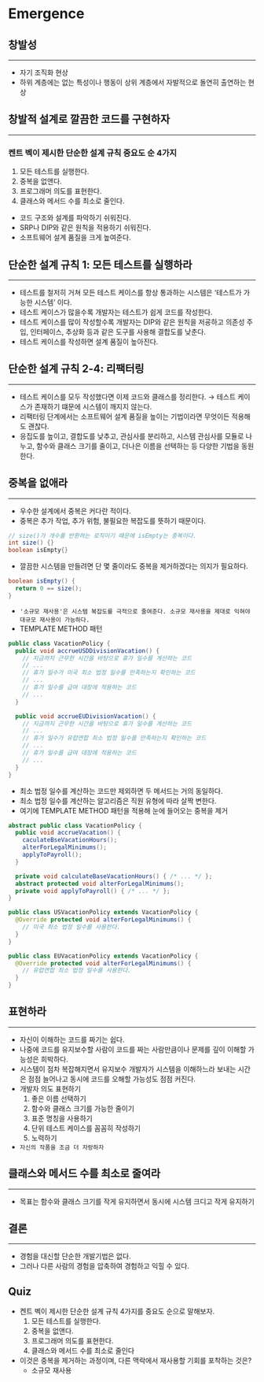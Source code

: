 # Emergence

## 창발성

---

- 자기 조직화 현상
- 하위 계층에는 없는 특성이나 행동이 상위 계층에서 자발적으로 돌연히 출연하는 현상

## 창발적 설계로 깔끔한 코드를 구현하자

---

### 켄트 벡이 제시한 단순한 설계 규칙 중요도 순 4가지

1. 모든 테스트를 실행한다.
2. 중복을 없앤다.
3. 프로그래머 의도를 표현한다.
4. 클래스와 메서드 수를 최소로 줄인다.

- 코드 구조와 설계를 파악하기 쉬워진다.
- SRP나 DIP와 같은 원칙을 적용하기 쉬워진다.
- 소프트웨어 설계 품질을 크게 높여준다.

## 단순한 설계 규칙 1: 모든 테스트를 실행하라

---

- 테스트를 철저히 거쳐 모든 테스트 케이스를 항상 통과하는 시스템은 ‘테스트가 가능한 시스템’ 이다.
- 테스트 케이스가 많을수록 개발자는 테스트가 쉽게 코드를 작성한다.
- 테스트 케이스를 많이 작성할수록 개발자는 DIP와 같은 원칙을 저굥하고 의존성 주입, 인터페이스, 추상화 등과 같은 도구를 사용해 결합도를 낮춘다.
- 테스트 케이스를 작성하면 설계 품질이 높아진다.

## 단순한 설계 규칙 2-4: 리팩터링

---

- 테스트 케이스를 모두 작성했다면 이제 코드와 클래스를 정리한다. → 테스트 케이스가 존재하기 떄문에 시스템이 깨지지 않는다.
- 리팩터링 단계에서는 소프트웨어 설계 품질을 높이는 기법이라면 무엇이든 적용해도 괜찮다.
- 응집도를 높이고, 결합도를 낮추고, 관심사를 분리하고, 시스템 관심사를 모듈로 나누고, 함수와 클래스 크기를 줄이고, 더나은 이름을 선택하는 등 다양한 기법을 동원한다.

## 중복을 없애라

---

- 우수한 설계에서 중복은 커다란 적이다.
- 중복은 추가 작업, 추가 위험, 불필요한 복잡도를 뜻하기 때문이다.

```java
// size()가 개수를 반환하는 로직이기 떄문에 isEmpty는 중복이다.
int size() {}
boolean isEmpty{}
```

- 깔끔한 시스템을 만들려면 단 몇 줄이라도 중복을 제거하겠다는 의지가 필요하다.

```java
boolean isEmpty() {
  return 0 == size();
}
```

- `'소규모 재사용'은 시스템 복잡도를 극적으로 줄여준다. 소규모 재사용을 제대로 익혀야 대규모 재사용이 가능하다.`
- TEMPLATE METHOD 패턴

```java
public class VacationPolicy {
  public void accrueUSDDivisionVacation() {
    // 지금까지 근무한 시간을 바탕으로 휴가 일수를 계산하는 코드
    // ...
    // 휴가 일수가 미국 최소 법정 일수를 만족하는지 확인하는 코드
    // ...
    // 휴가 일수를 급여 대장에 적용하는 코드
    // ...
  }

  public void accrueEUDivisionVacation() {
    // 지금까지 근무한 시간을 바탕으로 휴가 일수를 계산하는 코드
    // ...
    // 휴가 일수가 유럽연합 최소 법정 일수를 만족하는지 확인하는 코드
    // ...
    // 휴가 일수를 급여 대장에 적용하는 코드
    // ...
  }
}
```

- 최소 법정 일수를 계산하는 코드만 제외하면 두 메서드는 거의 동일하다.
- 최소 법정 일수를 계산하는 알고리즘은 직원 유형에 따라 살짝 변한다.
- 여기에 TEMPLATE METHOD 패턴을 적용해 눈에 들어오는 중복을 제거

```java
abstract public class VacationPolicy {
  public void accrueVacation() {
    caculateBseVacationHours();
    alterForLegalMinimums();
    applyToPayroll();
  }

  private void calculateBaseVacationHours() { /* ... */ };
  abstract protected void alterForLegalMinimums();
  private void applyToPayroll() { /* ... */ };
}

public class USVacationPolicy extends VacationPolicy {
  @Override protected void alterForLegalMinimums() {
    // 미국 최소 법정 일수를 사용한다.
  }
}

public class EUVacationPolicy extends VacationPolicy {
  @Override protected void alterForLegalMinimums() {
    // 유럽연합 최소 법정 일수를 사용한다.
  }
}
```

## 표현하라

---

- 자신이 이해하는 코드를 짜기는 쉽다.
- 나중에 코드를 유지보수할 사람이 코드를 짜는 사람만큼이나 문제를 깊이 이해할 가능성은 희박하다.
- 시스템이 점차 복잡해지면서 유지보수 개발자가 시스템을 이해하느라 보내는 시간은 점점 늘어나고 동시에 코드를 오해할 가능성도 점점 커진다.
- 개발자 의도 표현하기
  1. 좋은 이름 선택하기
  2. 함수와 클래스 크기를 가능한 줄이기
  3. 표준 명칭을 사용하기
  4. 단위 테스트 케이스를 꼼꼼히 작성하기
  5. 노력하기
- `자신의 작품을 조금 더 자랑하자`

## 클래스와 메서드 수를 최소로 줄여라

---

- 목표는 함수와 클래스 크기를 작게 유지하면서 동시에 시스템 크디고 작게 유지하기

## 결론

---

- 경험을 대신할 단순한 개발기법은 없다.
- 그러나 다른 사람의 경험을 압축하여 경험하고 익힐 수 있다.

## Quiz

- 켄트 벡이 제시한 단순한 설계 규칙 4가지를 중요도 순으로 말해보자.
  1. 모든 테스트를 실행한다.
  2. 중복을 없앤다.
  3. 프로그래머 의도를 표현한다.
  4. 클래스와 메서드 수를 최소로 줄인다
- 이것은 중복을 제거하는 과정이며, 다른 맥락에서 재사용할 기회를 포착하는 것은?
  - 소규모 재사용
